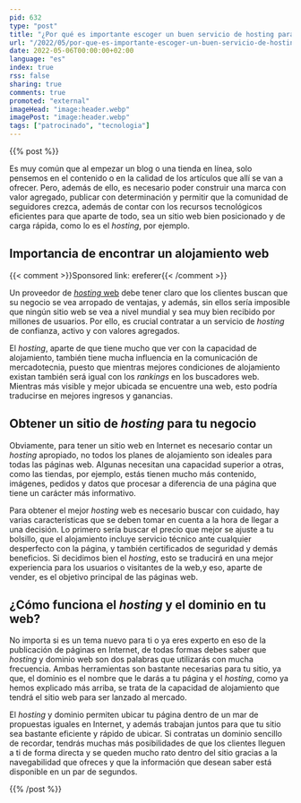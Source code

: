 ```yaml
---
pid: 632
type: "post"
title: "¿Por qué es importante escoger un buen servicio de hosting para tu negocio en línea?"
url: "/2022/05/por-que-es-importante-escoger-un-buen-servicio-de-hosting-para-tu-negocio-en-linea/"
date: 2022-05-06T00:00:00+02:00
language: "es"
index: true
rss: false
sharing: true
comments: true
promoted: "external"
imageHead: "image:header.webp"
imagePost: "image:header.webp"
tags: ["patrocinado", "tecnologia"]
---
```


{{% post %}}

Es muy común que al empezar un blog o una tienda en línea, solo pensemos en el contenido o en la calidad de los artículos que allí se van a ofrecer. Pero, además de ello, es necesario poder construir una marca con valor agregado, publicar con determinación y permitir que la comunidad de seguidores crezca, además de contar con los recursos tecnológicos eficientes para que aparte de todo, sea un sitio web bien posicionado y de carga rápida, como lo es el _hosting_, por ejemplo.

## Importancia de encontrar un alojamiento web 

{{< comment >}}Sponsored link: ereferer{{< /comment >}}

Un proveedor de [_hosting_ web](https://www.hostinger.es/hosting-web) debe tener claro que los clientes buscan que su negocio se vea arropado de ventajas, y además, sin ellos sería imposible que ningún sitio web se vea a nivel mundial y sea muy bien recibido por millones de usuarios. Por ello, es crucial contratar a un servicio de _hosting_ de confianza, activo y con valores agregados.

El _hosting_, aparte de que tiene mucho que ver con la capacidad de alojamiento, también tiene mucha influencia en la comunicación de mercadotecnia, puesto que mientras mejores condiciones de alojamiento existan también será igual con los _rankings_ en los buscadores web. Mientras más visible y mejor ubicada se encuentre una web, esto podría traducirse en mejores ingresos y ganancias. 

## Obtener un sitio de _hosting_ para tu negocio 

Obviamente, para tener un sitio web en Internet es necesario contar un _hosting_ apropiado, no todos los planes de alojamiento son ideales para todas las páginas web. Algunas necesitan una capacidad superior a otras, como las tiendas, por ejemplo, estás tienen mucho más contenido, imágenes, pedidos y datos que procesar a diferencia de una página que tiene un carácter más informativo.

Para obtener el mejor _hosting_ web es necesario buscar con cuidado, hay varias características que se deben tomar en cuenta a la hora de llegar a una decisión. Lo primero sería buscar el precio que mejor se ajuste a tu bolsillo, que el alojamiento incluye servicio técnico ante cualquier desperfecto con la página, y también certificados de seguridad y demás beneficios. Si decidimos bien el _hosting_, esto se traducirá en una mejor experiencia para los usuarios o visitantes de la web,y eso, aparte de vender, es el objetivo principal de las páginas web.

## ¿Cómo funciona el _hosting_ y el dominio en tu web?

No importa si es un tema nuevo para ti o ya eres experto en eso de la publicación de páginas en Internet, de todas formas debes saber que _hosting_ y dominio web son dos palabras que utilizarás con mucha frecuencia. Ambas herramientas son bastante necesarias para tu sitio, ya que, el dominio es el nombre que le darás a tu página y el _hosting_, como ya hemos explicado más arriba, se trata de la capacidad de alojamiento que tendrá el sitio web para ser lanzado al mercado.

El _hosting_ y dominio permiten ubicar tu página dentro de un mar de propuestas iguales en Internet, y además trabajan juntos para que tu sitio sea bastante eficiente y rápido de ubicar. Si contratas un dominio sencillo de recordar, tendrás muchas más posibilidades de que los clientes lleguen a ti de forma directa y se queden mucho rato dentro del sitio gracias a la navegabilidad que ofreces y que la información que desean saber está disponible en un par de segundos.

{{% /post %}}
